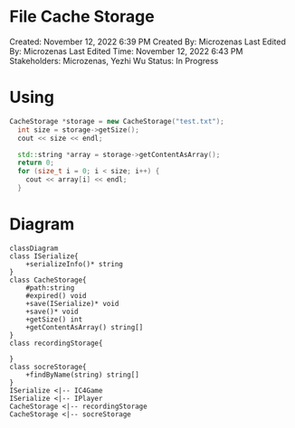 # File Cache Storage

Created: November 12, 2022 6:39 PM
Created By: Microzenas
Last Edited By: Microzenas
Last Edited Time: November 12, 2022 6:43 PM
Stakeholders: Microzenas, Yezhi Wu
Status: In Progress

# Using

```cpp
CacheStorage *storage = new CacheStorage("test.txt");
  int size = storage->getSize();
  cout << size << endl;

  std::string *array = storage->getContentAsArray();
  return 0;
  for (size_t i = 0; i < size; i++) {
    cout << array[i] << endl;
  }
```

# Diagram

```mermaid
classDiagram
class ISerialize{
	+serializeInfo()* string
}
class CacheStorage{
	#path:string
	#expired() void 
	+save(ISerialize)* void
	+save()* void
	+getSize() int
	+getContentAsArray() string[]
}
class recordingStorage{
	
}
class socreStorage{
	+findByName(string) string[]
}
ISerialize <|-- IC4Game
ISerialize <|-- IPlayer
CacheStorage <|-- recordingStorage
CacheStorage <|-- socreStorage
```